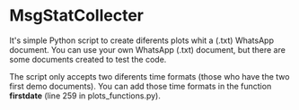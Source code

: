 # MsgStatCollecter

It's simple Python script to create diferents plots whit a (.txt) WhatsApp document. You can use your own WhatsApp (.txt) document, but there are some documents created to test the code.

The script only accepts two diferents time formats (those who have the two first demo documents). You can add those time formats in the function **firstdate** (line 259 in plots_functions.py).
